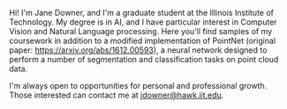 Hi! I'm Jane Downer, and I'm a graduate student at the Illinois Institute of Technology. My degree is in AI, and I have particular interest in Computer Vision and Natural Language processing. Here you'll find samples of my coursework in addition to a modified implementation of PointNet (original paper: https://arxiv.org/abs/1612.00593), a neural network designed to perform a number of segmentation and classification tasks on point cloud data.

I'm always open to opportunities for personal and professional growth. Those interested can contact me at jdowner@hawk.iit.edu.
